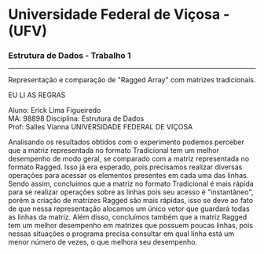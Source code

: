 # Universidade Federal de Viçosa - (UFV)
### Estrutura de Dados - Trabalho 1
---
Representação e comparação de "Ragged Array" com matrizes tradicionais.

EU LI AS REGRAS

Aluno: Erick Lima Figueiredo    
MA: 98898
Disciplina: Estrutura de Dados  
Prof: Salles Vianna
UNIVERSIDADE FEDERAL DE VIÇOSA

Analisando os resultados obtidos com o experimento podemos perceber que a matriz representada no formato Tradicional
tem um melhor desempenho de modo geral, se comparado com a matriz representada no formato Ragged. Isso já era esperado, 
pois precisamos realizar diversas operações para acessar os elementos presentes em cada uma das linhas. Sendo assim, 
concluímos que a matriz no formato Tradicional é mais rápida para se realizar operações sobre as linhas pois seu acesso
é "instantâneo", porém a criação de matrizes Ragged são mais rápidas, isso se deve ao fato de que nessa representação 
alocamos um único vetor que guardará todas as linhas da matriz. Além disso, concluímos também que a matriz Ragged tem um 
melhor desempenho em matrizes que possuem poucas linhas, pois nessas situações o programa precisa consultar em qual linha
está um menor número de vezes, o que melhora seu desempenho.
